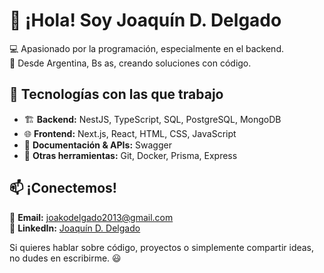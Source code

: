 # 👋 ¡Hola! Soy Joaquín D. Delgado  

💻 Apasionado por la programación, especialmente en el backend.  
📍 Desde Argentina, Bs as, creando soluciones con código.  

## 🚀 Tecnologías con las que trabajo  
- 🏗️ **Backend:** NestJS, TypeScript, SQL, PostgreSQL, MongoDB  
- 🌐 **Frontend:** Next.js, React, HTML, CSS, JavaScript  
- 📜 **Documentación & APIs:** Swagger  
- 🔧 **Otras herramientas:** Git, Docker, Prisma, Express  

## 📫 ¡Conectemos!  
📩 **Email:** [joakodelgado2013@gmail.com](mailto:joakodelgado2013@gmail.com)  
🔗 **LinkedIn:** [Joaquín D. Delgado](https://www.linkedin.com/in/joaquin-d-delgado-312125351/)  

Si quieres hablar sobre código, proyectos o simplemente compartir ideas, no dudes en escribirme. 😃  

